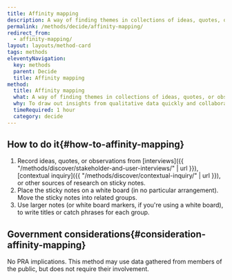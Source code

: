 ```yaml
---
title: Affinity mapping
description: A way of finding themes in collections of ideas, quotes, or observations.
permalink: /methods/decide/affinity-mapping/
redirect_from:
  - affinity-mapping/
layout: layouts/method-card
tags: methods
eleventyNavigation:
  key: methods
  parent: Decide
  title: Affinity mapping
method:
  title: Affinity mapping
  what: A way of finding themes in collections of ideas, quotes, or observations.
  why: To draw out insights from qualitative data quickly and collaboratively.
  timeRequired: 1 hour
  category: decide
---
```


## How to do it{#how-to-affinity-mapping}

1. Record ideas, quotes, or observations from [interviews]({{ "/methods/discover/stakeholder-and-user-interviews/" | url }}), [contextual inquiry]({{ "/methods/discover/contextual-inquiry/" | url }}), or other sources of research on sticky notes.
1. Place the sticky notes on a white board (in no particular arrangement). Move the sticky notes into related groups.
1. Use larger notes (or white board markers, if you're using a white board), to write titles or catch phrases for each group.

<section class="method--section method--section--government-considerations" markdown="1" >

## Government considerations{#consideration-affinity-mapping}

No PRA implications. This method may use data gathered from members of the public, but does not require their involvement.
</section>
